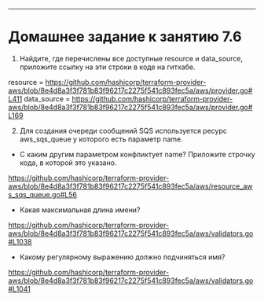 ---


# Домашнее задание к занятию 7.6

1. Найдите, где перечислены все доступные resource и data_source, приложите ссылку на эти строки в коде на гитхабе.

  resource = https://github.com/hashicorp/terraform-provider-aws/blob/8e4d8a3f3f781b83f96217c2275f541c893fec5a/aws/provider.go#L411
  data_source = https://github.com/hashicorp/terraform-provider-aws/blob/8e4d8a3f3f781b83f96217c2275f541c893fec5a/aws/provider.go#L169
  
2. Для создания очереди сообщений SQS используется ресурс aws_sqs_queue у которого есть параметр name.

 - С каким другим параметром конфликтует name? Приложите строчку кода, в которой это указано.

 https://github.com/hashicorp/terraform-provider-aws/blob/8e4d8a3f3f781b83f96217c2275f541c893fec5a/aws/resource_aws_sqs_queue.go#L56
 
 - Какая максимальная длина имени?

  https://github.com/hashicorp/terraform-provider-aws/blob/8e4d8a3f3f781b83f96217c2275f541c893fec5a/aws/validators.go#L1038
  
 - Какому регулярному выражению должно подчиняться имя?

  https://github.com/hashicorp/terraform-provider-aws/blob/8e4d8a3f3f781b83f96217c2275f541c893fec5a/aws/validators.go#L1041